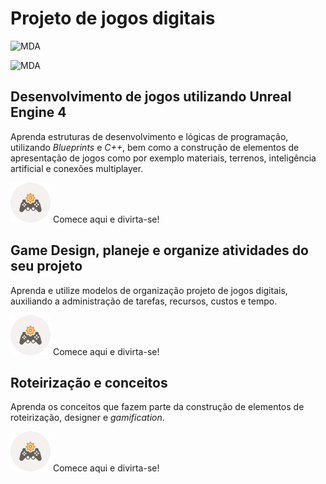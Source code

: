 # Projeto de jogos digitais
![MDA](https://myerco.github.io/unreal-engine/imagens/cafegeek_small.png)

![MDA](https://myerco.github.io/unreal-engine/imagens/MDA.png)

## Desenvolvimento de jogos utilizando Unreal Engine 4  

Aprenda estruturas de desenvolvimento e lógicas de programação, utilizando *Blueprints* e *C++*, bem como a construção de elementos de apresentação de jogos como por exemplo materiais, terrenos, inteligência artificial e conexões multiplayer.

[![Comece aqui e divirta-se](imagens/icons/iconfinder_gamepad-gear.png)](https://myerco.github.io/unreal-engine/unreal.html) Comece aqui e divirta-se!

## Game Design, planeje e organize atividades do seu projeto  
Aprenda e utilize modelos de organização projeto de jogos digitais, auxiliando a administração de tarefas, recursos, custos e tempo.  

[![Comece aqui e divirta-se](imagens/icons/iconfinder_gamepad-gear.png)](#) Comece aqui e divirta-se!

## Roteirização e conceitos
Aprenda os conceitos que fazem parte da construção de elementos de roteirização, designer e _gamification_.

[![Comece aqui e divirta-se](imagens/icons/iconfinder_gamepad-gear.png)](#) Comece aqui e divirta-se!
